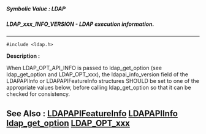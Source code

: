 ##### Symbolic Value : LDAP
##### LDAP_xxx_INFO_VERSION - LDAP execution information.
---
```
#include <ldap.h>
```
**Description :**

When LDAP_OPT_API_INFO is passed to ldap_get_option (see ldap_get_option and 
LDAP_OPT_xxx), the ldapai_info_version field of the LDAPAPIInfo or 
LDAPAPIFeatureInfo structures SHOULD be set to one of the appropriate values 
below, before calling ldap_get_option so that it can be checked for 
consistency.  

**See Also :**
[LDAPAPIFeatureInfo](/domino-c-api-docs/reference/Data/LDAPAPIFeatureInfo)
[LDAPAPIInfo](/domino-c-api-docs/reference/Data/LDAPAPIInfo)
[ldap_get_option](/domino-c-api-docs/reference/Func/ldap_get_option)
[LDAP_OPT_xxx](/domino-c-api-docs/reference/Symb/LDAP_OPT_xxx)
---
